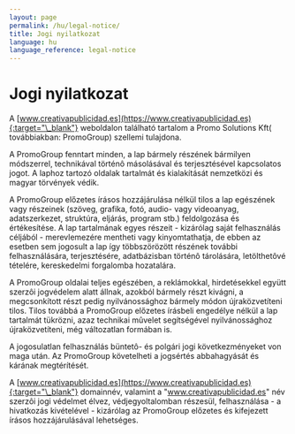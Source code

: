 ```yaml
---
layout: page
permalink: /hu/legal-notice/
title: Jogi nyilatkozat
language: hu
language_reference: legal-notice
---
```


# Jogi nyilatkozat

A [www.creativapublicidad.es](https://www.creativapublicidad.es){:target="\_blank"} weboldalon található tartalom a Promo Solutions Kft( továbbiakban: PromoGroup) szellemi tulajdona.

A PromoGroup fenntart minden, a lap bármely részének bármilyen módszerrel, technikával történô másolásával és terjesztésével kapcsolatos jogot. A laphoz tartozó oldalak tartalmát és kialakítását nemzetközi és magyar törvények védik.

A PromoGroup előzetes írásos hozzájárulása nélkül tilos a lap egészének vagy részeinek (szöveg, grafika, fotó, audio- vagy videoanyag, adatszerkezet, struktúra, eljárás, program stb.) feldolgozása és értékesítése. A lap tartalmának egyes részeit - kizárólag saját felhasználás céljából - merevlemezére mentheti vagy kinyomtathatja, de ebben az esetben sem jogosult a lap így többszörözött részének további felhasználására, terjesztésére, adatbázisban történô tárolására, letölthetôvé tételére, kereskedelmi forgalomba hozatalára.

A PromoGroup oldalai teljes egészében, a reklámokkal, hirdetésekkel együtt szerzôi jogvédelem alatt állnak, azokból bármely részt kivágni, a megcsonkított részt pedig nyilvánossághoz bármely módon újraközvetíteni tilos. Tilos továbbá a PromoGroup előzetes írásbeli engedélye nélkül a lap tartalmát tükrözni, azaz technikai mûvelet segítségével nyilvánossághoz újraközvetíteni, még változatlan formában is.

A jogosulatlan felhasználás büntetô- és polgári jogi következményeket von maga után. Az PromoGroup követelheti a jogsértés abbahagyását és kárának megtérítését.

A [www.creativapublicidad.es](https://www.creativapublicidad.es){:target="\_blank"} domainnév, valamint a "www.creativapublicidad.es" név szerzôi jogi védelmet élvez, védjegyoltalomban részesül, felhasználása - a hivatkozás kivételével - kizárólag az PromoGroup előzetes és kifejezett írásos hozzájárulásával lehetséges.
